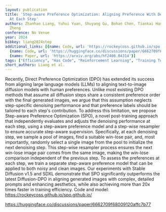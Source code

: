```yaml
---
layout: publication
title: 'Step-aware Preference Optimization: Aligning Preference With Denoising Performance
  At Each Step'
authors: Zhanhao Liang, Yuhui Yuan, Shuyang Gu, Bohan Chen, Tiankai Hang, Ji Li, Liang
  Zheng
conference: No Venue
year: 2024
bibkey: liang2024step
additional_links: [{name: Code, url: 'https://rockeycoss.github.io/spo.github.io/'},
  {name: Code, url: 'https://huggingface.co/discussions/paper/6662709f68009120affc7b77'},
  {name: Paper, url: 'https://arxiv.org/abs/hf2406.04314'}]
tags: ["Efficiency", "Has Code", "Reinforcement Learning", "Training Techniques"]
short_authors: Liang et al.
---
```

Recently, Direct Preference Optimization (DPO) has extended its success from aligning large language models (LLMs) to aligning text-to-image diffusion models with human preferences. Unlike most existing DPO methods that assume all diffusion steps share a consistent preference order with the final generated images, we argue that this assumption neglects step-specific denoising performance and that preference labels should be tailored to each step's contribution. To address this limitation, we propose Step-aware Preference Optimization (SPO), a novel post-training approach that independently evaluates and adjusts the denoising performance at each step, using a step-aware preference model and a step-wise resampler to ensure accurate step-aware supervision. Specifically, at each denoising step, we sample a pool of images, find a suitable win-lose pair, and, most importantly, randomly select a single image from the pool to initialize the next denoising step. This step-wise resampler process ensures the next win-lose image pair comes from the same image, making the win-lose comparison independent of the previous step. To assess the preferences at each step, we train a separate step-aware preference model that can be applied to both noisy and clean images. Our experiments with Stable Diffusion v1.5 and SDXL demonstrate that SPO significantly outperforms the latest Diffusion-DPO in aligning generated images with complex, detailed prompts and enhancing aesthetics, while also achieving more than 20x times faster in training efficiency. Code and model: https://rockeycoss.github.io/spo.github.io/

https://huggingface.co/discussions/paper/6662709f68009120affc7b77